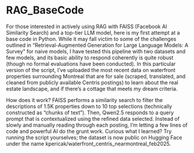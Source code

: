 # RAG_BaseCode
For those interested in actively using RAG with FAISS (Facebook AI Similarity Search) and a top-tier LLM model, here is my first attempt at a base code in Python. While it may fall victim to some of the challenges outlined in “Retrieval-Augmented Generation for Large Language Models: A Survey” for naive models, I have tested this pipeline with two datasets and few models, and its basic ability to respond coherently is quite robust (though no formal evaluations have been conducted). In this particular version of the script, I’ve uploaded the most recent data on waterfront properties surrounding Montreal that are for sale (scraped, translated, and cleaned from publicly available Centris postings) to learn about the real estate landscape, and if there’s a cottage that meets my dream criteria.

How does it work? FAISS performs a similarity search to filter the descriptions of 1.5K properties down to 10 top selections (technically constructed as “chunks of text”). Then, Qwen2.5 responds to a query prompt that is contextualized using the refined data selected. Instead of slowly and manually reading through each posting, I’m letting a few lines of code and powerful AI do the grunt work. Curious what I learned? Try running the script yourselves; the dataset is now public on Hugging Face under the name kpericak/waterfront_centris_nearmontreal_feb2025.
